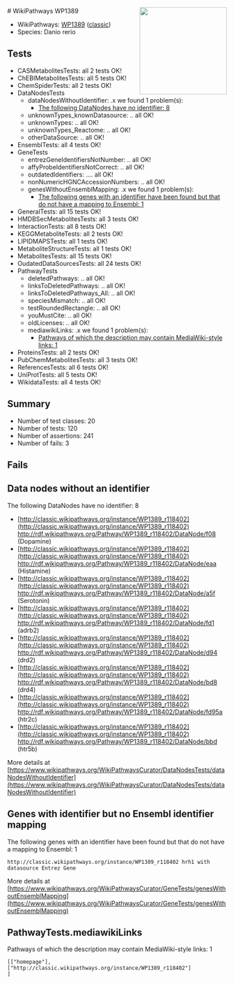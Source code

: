 <img style="float: right; width: 200px" src="https://upload.wikimedia.org/wikipedia/commons/thumb/8/83/Wplogo_with_text_500.png/640px-Wplogo_with_text_500.png" />
# WikiPathways WP1389

* WikiPathways: [WP1389](https://wikipathways.org/pathways/WP1389) ([classic](https://classic.wikipathways.org/instance/WP1389))
* Species: Danio rerio
## Tests
* CASMetabolitesTests: all 2 tests OK!
* ChEBIMetabolitesTests: all 5 tests OK!
* ChemSpiderTests: all 2 tests OK!
* DataNodesTests
    * dataNodesWithoutIdentifier: .x we found 1 problem(s):
        * [The following DataNodes have no identifier: 8](#d2d32fa7)
    * unknownTypes_knownDatasource: .. all OK!
    * unknownTypes: .. all OK!
    * unknownTypes_Reactome: .. all OK!
    * otherDataSource: .. all OK!
* EnsemblTests: all 4 tests OK!
* GeneTests
    * entrezGeneIdentifiersNotNumber: .. all OK!
    * affyProbeIdentifiersNotCorrect: .. all OK!
    * outdatedIdentifiers: .... all OK!
    * nonNumericHGNCAccessionNumbers: .. all OK!
    * genesWithoutEnsemblMapping: .x we found 1 problem(s):
        * [The following genes with an identifier have been found but that do not have a mapping to Ensembl: 1](#40286d83)
* GeneralTests: all 15 tests OK!
* HMDBSecMetabolitesTests: all 3 tests OK!
* InteractionTests: all 8 tests OK!
* KEGGMetaboliteTests: all 2 tests OK!
* LIPIDMAPSTests: all 1 tests OK!
* MetaboliteStructureTests: all 1 tests OK!
* MetabolitesTests: all 15 tests OK!
* OudatedDataSourcesTests: all 24 tests OK!
* PathwayTests
    * deletedPathways: .. all OK!
    * linksToDeletedPathways: .. all OK!
    * linksToDeletedPathways_All: .. all OK!
    * speciesMismatch: .. all OK!
    * testRoundedRectangle: .. all OK!
    * youMustCite: .. all OK!
    * oldLicenses: .. all OK!
    * mediawikiLinks: .x we found 1 problem(s):
        * [Pathways of which the description may contain MediaWiki-style links: 1](#da69cf45)
* ProteinsTests: all 2 tests OK!
* PubChemMetabolitesTests: all 3 tests OK!
* ReferencesTests: all 6 tests OK!
* UniProtTests: all 5 tests OK!
* WikidataTests: all 4 tests OK!


## Summary

* Number of test classes: 20
* Number of tests: 120
* Number of assertions: 241
* Number of fails: 3

## Fails

<a name="d2d32fa7" />

## Data nodes without an identifier

The following DataNodes have no identifier: 8

* [http://classic.wikipathways.org/instance/WP1389_r118402](http://classic.wikipathways.org/instance/WP1389_r118402) http://rdf.wikipathways.org/Pathway/WP1389_r118402/DataNode/f08 (Dopamine)
* [http://classic.wikipathways.org/instance/WP1389_r118402](http://classic.wikipathways.org/instance/WP1389_r118402) http://rdf.wikipathways.org/Pathway/WP1389_r118402/DataNode/eaa (Histamine)
* [http://classic.wikipathways.org/instance/WP1389_r118402](http://classic.wikipathways.org/instance/WP1389_r118402) http://rdf.wikipathways.org/Pathway/WP1389_r118402/DataNode/a5f (Serotonin)
* [http://classic.wikipathways.org/instance/WP1389_r118402](http://classic.wikipathways.org/instance/WP1389_r118402) http://rdf.wikipathways.org/Pathway/WP1389_r118402/DataNode/fd1 (adrb2)
* [http://classic.wikipathways.org/instance/WP1389_r118402](http://classic.wikipathways.org/instance/WP1389_r118402) http://rdf.wikipathways.org/Pathway/WP1389_r118402/DataNode/d94 (drd2)
* [http://classic.wikipathways.org/instance/WP1389_r118402](http://classic.wikipathways.org/instance/WP1389_r118402) http://rdf.wikipathways.org/Pathway/WP1389_r118402/DataNode/bd8 (drd4)
* [http://classic.wikipathways.org/instance/WP1389_r118402](http://classic.wikipathways.org/instance/WP1389_r118402) http://rdf.wikipathways.org/Pathway/WP1389_r118402/DataNode/fd95a (htr2c)
* [http://classic.wikipathways.org/instance/WP1389_r118402](http://classic.wikipathways.org/instance/WP1389_r118402) http://rdf.wikipathways.org/Pathway/WP1389_r118402/DataNode/bbd (htr5b)


More details at [https://www.wikipathways.org/WikiPathwaysCurator/DataNodesTests/dataNodesWithoutIdentifier](https://www.wikipathways.org/WikiPathwaysCurator/DataNodesTests/dataNodesWithoutIdentifier)

<a name="40286d83" />

## Genes with identifier but no Ensembl identifier mapping

The following genes with an identifier have been found but that do not have a mapping to Ensembl: 1
```
http://classic.wikipathways.org/instance/WP1389_r118402 hrh1 with datasource Entrez Gene
```

More details at [https://www.wikipathways.org/WikiPathwaysCurator/GeneTests/genesWithoutEnsemblMapping](https://www.wikipathways.org/WikiPathwaysCurator/GeneTests/genesWithoutEnsemblMapping)

<a name="da69cf45" />

## PathwayTests.mediawikiLinks

Pathways of which the description may contain MediaWiki-style links: 1
```
[["homepage"],
["http://classic.wikipathways.org/instance/WP1389_r118402"]
]
```

